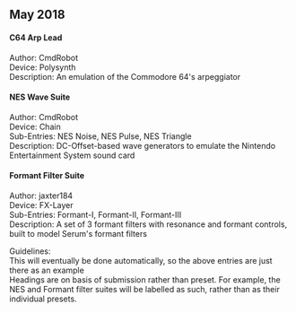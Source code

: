 ## May 2018 ##

#### C64 Arp Lead #
Author: CmdRobot  
Device: Polysynth  
Description: An emulation of the Commodore 64's arpeggiator

#### NES Wave Suite #
Author: CmdRobot  
Device: Chain  
Sub-Entries: NES Noise, NES Pulse, NES Triangle  
Description: DC-Offset-based wave generators to emulate the Nintendo Entertainment System sound card

#### Formant Filter Suite #
Author: jaxter184  
Device: FX-Layer  
Sub-Entries: Formant-I, Formant-II, Formant-III  
Description: A set of 3 formant filters with resonance and formant controls, built to model Serum's formant filters

Guidelines:  
This will eventually be done automatically, so the above entries are just there as an example  
Headings are on basis of submission rather than preset. For example, the NES and Formant filter suites will be labelled as such, rather than as their individual presets.
